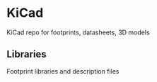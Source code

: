 # KiCad

KiCad repo for footprints, datasheets, 3D models

## Libraries

Footprint libraries and description files
